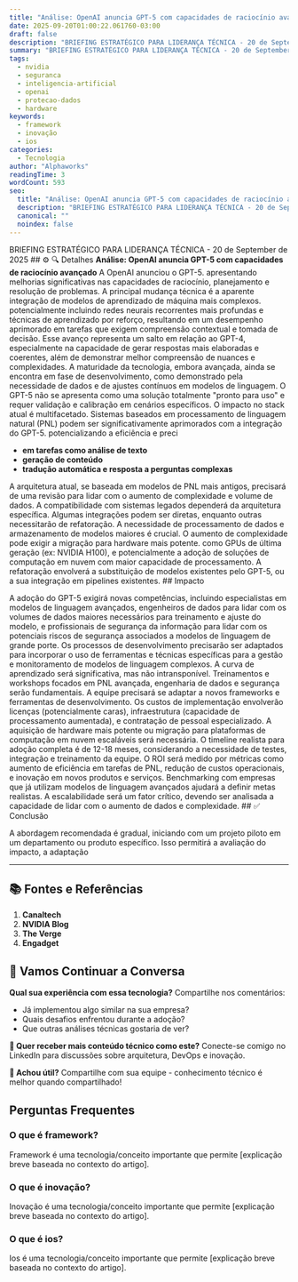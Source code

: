 ```yaml
---
title: "Análise: OpenAI anuncia GPT-5 com capacidades de raciocínio avançado"
date: 2025-09-20T01:00:22.061760-03:00
draft: false
description: "BRIEFING ESTRATÉGICO PARA LIDERANÇA TÉCNICA - 20 de September de 2025  ⚙️ 🔍 Detalhes **Análise: OpenAI anuncia GPT-5 com capacidades de raciocínio avançado**..."
summary: "BRIEFING ESTRATÉGICO PARA LIDERANÇA TÉCNICA - 20 de September de 2025  ⚙️ 🔍 Detalhes **Análise: OpenAI anuncia GPT-5 com capacidades de raciocínio avançado**..."
tags:
  - nvidia
  - seguranca
  - inteligencia-artificial
  - openai
  - protecao-dados
  - hardware
keywords:
  - framework
  - inovação
  - ios
categories:
  - Tecnologia
author: "Alphaworks"
readingTime: 3
wordCount: 593
seo:
  title: "Análise: OpenAI anuncia GPT-5 com capacidades de raciocínio avançado"
  description: "BRIEFING ESTRATÉGICO PARA LIDERANÇA TÉCNICA - 20 de September de 2025  ⚙️ 🔍 Detalhes **Análise: OpenAI anuncia GPT-5 com capacidades de raciocínio avançado**..."
  canonical: ""
  noindex: false
---
```


BRIEFING ESTRATÉGICO PARA LIDERANÇA TÉCNICA - 20 de September de 2025 ## ⚙️ 🔍 Detalhes **Análise: OpenAI anuncia GPT-5 com capacidades de raciocínio avançado** A OpenAI anunciou o GPT-5. apresentando melhorias significativas nas capacidades de raciocínio, planejamento e resolução de problemas. A principal mudança técnica é a aparente integração de modelos de aprendizado de máquina mais complexos. potencialmente incluindo redes neurais recorrentes mais profundas e técnicas de aprendizado por reforço, resultando em um desempenho aprimorado em tarefas que exigem compreensão contextual e tomada de decisão. Esse avanço representa um salto em relação ao GPT-4, especialmente na capacidade de gerar respostas mais elaboradas e coerentes, além de demonstrar melhor compreensão de nuances e complexidades. A maturidade da tecnologia, embora avançada, ainda se encontra em fase de desenvolvimento, como demonstrado pela necessidade de dados e de ajustes contínuos em modelos de linguagem. O GPT-5 não se apresenta como uma solução totalmente "pronto para uso" e requer validação e calibração em cenários específicos. O impacto no stack atual é multifacetado. Sistemas baseados em processamento de linguagem natural (PNL) podem ser significativamente aprimorados com a integração do GPT-5. potencializando a eficiência e preci

- **em tarefas como análise de texto**
- **geração de conteúdo**
- **tradução automática e resposta a perguntas complexas**

 A arquitetura atual, se baseada em modelos de PNL mais antigos, precisará de uma revisão para lidar com o aumento de complexidade e volume de dados. A compatibilidade com sistemas legados dependerá da arquitetura específica. Algumas integrações podem ser diretas, enquanto outras necessitarão de refatoração. A necessidade de processamento de dados e armazenamento de modelos maiores é crucial. O aumento de complexidade pode exigir a migração para hardware mais potente. como GPUs de última geração (ex: NVIDIA H100), e potencialmente a adoção de soluções de computação em nuvem com maior capacidade de processamento. A refatoração envolverá a substituição de modelos existentes pelo GPT-5, ou a sua integração em pipelines existentes. ## Impacto

A adoção do GPT-5 exigirá novas competências, incluindo especialistas em modelos de linguagem avançados, engenheiros de dados para lidar com os volumes de dados maiores necessários para treinamento e ajuste do modelo, e profissionais de segurança da informação para lidar com os potenciais riscos de segurança associados a modelos de linguagem de grande porte. Os processos de desenvolvimento precisarão ser adaptados para incorporar o uso de ferramentas e técnicas específicas para a gestão e monitoramento de modelos de linguagem complexos. A curva de aprendizado será significativa, mas não intransponível. Treinamentos e workshops focados em PNL avançada, engenharia de dados e segurança serão fundamentais. A equipe precisará se adaptar a novos frameworks e ferramentas de desenvolvimento. Os custos de implementação envolverão licenças (potencialmente caras), infraestrutura (capacidade de processamento aumentada), e contratação de pessoal especializado. A aquisição de hardware mais potente ou migração para plataformas de computação em nuvem escaláveis será necessária. O timeline realista para adoção completa é de 12-18 meses, considerando a necessidade de testes, integração e treinamento da equipe. O ROI será medido por métricas como aumento de eficiência em tarefas de PNL, redução de custos operacionais, e inovação em novos produtos e serviços. Benchmarking com empresas que já utilizam modelos de linguagem avançados ajudará a definir metas realistas. A escalabilidade será um fator crítico, devendo ser analisada a capacidade de lidar com o aumento de dados e complexidade. ## ✅ Conclusão

A abordagem recomendada é gradual, iniciando com um projeto piloto em um departamento ou produto específico. Isso permitirá a avaliação do impacto, a adaptação

---

## 📚 Fontes e Referências

1. **Canaltech**
2. **NVIDIA Blog**
3. **The Verge**
4. **Engadget**

## 💬 Vamos Continuar a Conversa

**Qual sua experiência com essa tecnologia?** Compartilhe nos comentários:
- Já implementou algo similar na sua empresa?
- Quais desafios enfrentou durante a adoção?
- Que outras análises técnicas gostaria de ver?

**📧 Quer receber mais conteúdo técnico como este?** 
Conecte-se comigo no LinkedIn para discussões sobre arquitetura, DevOps e inovação.

**🔄 Achou útil?** Compartilhe com sua equipe - conhecimento técnico é melhor quando compartilhado!


## Perguntas Frequentes

### O que é framework?

Framework é uma tecnologia/conceito importante que permite [explicação breve baseada no contexto do artigo].

### O que é inovação?

Inovação é uma tecnologia/conceito importante que permite [explicação breve baseada no contexto do artigo].

### O que é ios?

Ios é uma tecnologia/conceito importante que permite [explicação breve baseada no contexto do artigo].


